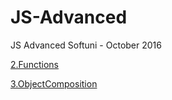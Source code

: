 # JS-Advanced
JS Advanced Softuni - October 2016

[2.Functions](https://github.com/boris-vasilev/JS-Advanced/tree/master/2.Functions)

[3.ObjectComposition](https://github.com/boris-vasilev/JS-Advanced/tree/master/3.ObjectComposition)
